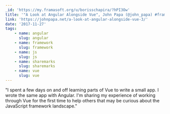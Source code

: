 ```yaml
---
_id: 'https://my.framasoft.org/u/borisschapira/?hPI3Ow'
title: '"A Look at Angular Alongside Vue", John Papa (@john_papa) #framework'
link: 'https://johnpapa.net/a-look-at-angular-alongside-vue-3/'
date: '2017-11-27'
tags:
    - name: angular
      slug: angular
    - name: framework
      slug: framework
    - name: js
      slug: js
    - name: sharemarks
      slug: sharemarks
    - name: vue
      slug: vue
---
```


<div class="markdown"><p>&quot;I spent a few days on and off learning parts of Vue to write a small app. I wrote the same app with Angular. I'm sharing my experience of working through Vue for the first time to help others that may be curious about the JavaScript framework landscape.&quot;
</p></div>
